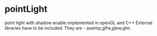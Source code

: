 # pointLight
point light with shadow enable implemented in openGL and C++
External libraries have to be included. They are - assimp,glfw,glew,glm.
